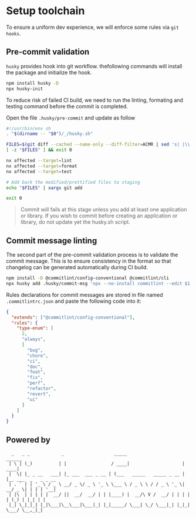 
# **Setup toolchain**

To ensure a uniform dev experience, we will enforce some rules via `git hooks`.

## **Pre-commit validation**

`husky` provides hook into git workflow. thefollowing commands will install the package and initialize the hook.

```bash
npm install husky -D
npx husky-init
```

To reduce risk of failed CI build, we need to run the linting, formating and testing command before the commit is completed.

Open the file `.husky/pre-commit` and update as follow

```bash
#!/usr/bin/env sh
. "$(dirname -- "$0")/_/husky.sh"

FILES=$(git diff --cached --name-only --diff-filter=ACMR | sed 's| |\\ |g')
[ -z "$FILES" ] && exit 0

nx affected --target=lint
nx affected --target=format
nx affected --target=test

# Add back the modified/prettified files to staging
echo "$FILES" | xargs git add

exit 0
```

> Commit will fails at this stage unless you add at least one application or library. If you wish to commit before creating an application or library, do not update yet the husky.sh script.

## **Commit message linting**

The second part of the pre-commit validation process is to validate the commit message. This is to ensure consistency in the format so that changelog can be generated automatically during CI build.

```bash
npm install -D @commitlint/config-conventional @commitlint/cli
npx husky add .husky/commit-msg 'npx --no-install commitlint --edit $1'
```

Rules declarations for commit messages are stored in file named `.commitlintrc.json` and paste the following code into it:

```json
{
  "extends": ["@commitlint/config-conventional"],
  "rules": {
    "type-enum": [
      2,
      "always",
      [
        "bug",
        "chore",
        "ci",
        "doc",
        "feat",
        "fix",
        "perf",
        "refactor",
        "revert",
        "ui"
      ]
    ]
  }
}
```

## Powered by

```text
  _   _ _            _                   _____                      ______               
 | \ | (_)          | |                 / ____|                    |  ____|              
 |  \| |_ _ __   ___| |_ ___  ___ _ __ | (___   _____   _____ _ __ | |__ ___  _   _ _ __ 
 | . ` | | '_ \ / _ \ __/ _ \/ _ \ '_ \ \___ \ / _ \ \ / / _ \ '_ \|  __/ _ \| | | | '__|
 | |\  | | | | |  __/ ||  __/  __/ | | |____) |  __/\ V /  __/ | | | | | (_) | |_| | |   
 |_| \_|_|_| |_|\___|\__\___|\___|_| |_|_____/ \___| \_/ \___|_| |_|_|  \___/ \__,_|_|
```
